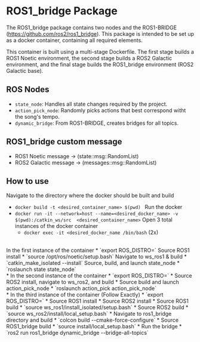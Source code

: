 # ROS1_bridge Package
The ROS1_bridge package contains two nodes and the ROS1-BRIDGE (https://github.com/ros2/ros1_bridge). 
This package is intended to be set up as a docker container, containing all required elements. 

This container is built using a multi-stage Dockerfile. The first stage builds a ROS1 Noetic 
environment, the second stage builds a ROS2 Galactic environment, and the final stage builds
the ROS1_bridge environment (ROS2 Galactic base). 

## ROS Nodes
* `state_node`: Handles all state changes required by the project.
* `action_pick_node`: Randomly picks actions that best correspond witht the song's tempo.
* `dynamic_bridge`: From ROS1-BRIDGE, creates bridges for all topics.

## ROS1_bridge custom message
* ROS1 Noetic message -> (state::msg::RandomList)
* ROS2 Galactic message -> (messages::msg::RandomList)

## How to use
Navigate to the directory where the docker should be built and build
* `docker build -t <desired_container_name> $(pwd) `
Run the docker
* `docker run -it --network=host --name=<desired_docker_name> -v $(pwd):/catkin_ws/src  <desired_container_name>`
Open 3 total instances of the docker container
  * `docker exec -it <desired_docker_name /bin/bash` (2x)
<br>
In the first instance of the container
* `export ROS_DISTRO=`
Source ROS1 install
* `source /opt/ros/noetic/setup.bash`
Navigate to ws_ros1 & build
* `catkin_make_isolated --install`
Source, build, and launch state_node
* `roslaunch state state_node`
<br>
* In the second instance of the container
  * `export ROS_DISTRO=`
* Source ROS2 install, navigate to ws_ros2, and build
* Source build and launch action_pick_node
  * `roslaunch action_pick action_pick_node`
<br>
* In the third instance of the container (Follow Exactly)
  * `export ROS_DISTRO=`
  * Source ROS1 install
  * Source ROS2 install
  * Source ROS1 build
    * `source ws_ros1/install_isolated/setup.bash`
  * Source ROS2 build
    * `source ws_ros2/install/local_setup.bash`
  * Navigate to ros1_bridge directory and build
    * `colcon build --cmake-force-configure`
  * Source ROS1_bridge build
    * `source install/local_setup.bash`
  * Run the bridge
    * `ros2 run ros1_bridge dynamic_bridge --bridge-all-topics`

  

